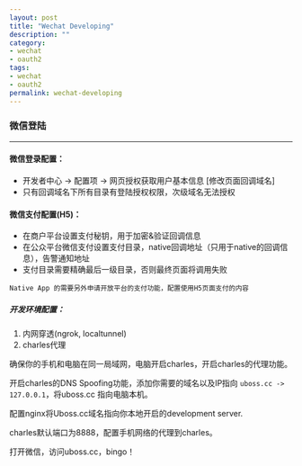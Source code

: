 ```yaml
---
layout: post
title: "Wechat Developing"
description: ""
category:
- wechat
- oauth2
tags:
- wechat
- oauth2
permalink: wechat-developing
---
```


### 微信登陆
---

#### 微信登录配置：

- 开发者中心 -> 配置项 -> 网页授权获取用户基本信息 [修改页面回调域名]
- 只有回调域名下所有目录有登陆授权权限，次级域名无法授权

#### 微信支付配置(H5)：

- 在商户平台设置支付秘钥，用于加密&验证回调信息
- 在公众平台微信支付设置支付目录，native回调地址（只用于native的回调信息），告警通知地址
- 支付目录需要精确最后一级目录，否则最终页面将调用失败

```
Native App 的需要另外申请开放平台的支付功能，配置使用H5页面支付的内容
```

##### 开发环境配置：

1. 内网穿透(ngrok, localtunnel)
2. charles代理

确保你的手机和电脑在同一局域网，电脑开启charles，开启charles的代理功能。

开启charles的DNS Spoofing功能，添加你需要的域名以及IP指向 `uboss.cc -> 127.0.0.1`，将uboss.cc 指向电脑本机。

配置nginx将Uboss.cc域名指向你本地开启的development server.

charles默认端口为8888，配置手机网络的代理到charles。

打开微信，访问uboss.cc，bingo！

